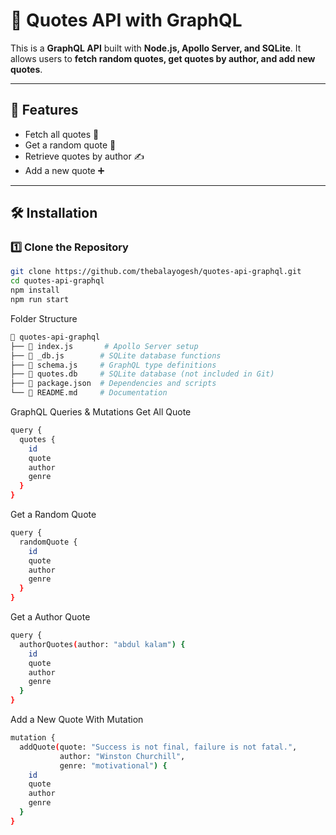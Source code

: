 # 📜 Quotes API with GraphQL

This is a **GraphQL API** built with **Node.js, Apollo Server, and SQLite**. It allows users to **fetch random quotes, get quotes by author, and add new quotes**.

---

## 🚀 Features
- Fetch all quotes 📖
- Get a random quote 🎲
- Retrieve quotes by author ✍️
- Add a new quote ➕

---

## 🛠️ Installation

### 1️⃣ Clone the Repository
```sh
git clone https://github.com/thebalayogesh/quotes-api-graphql.git
cd quotes-api-graphql
npm install
npm run start
```

Folder Structure
```sh
📁 quotes-api-graphql
├── 📜 index.js       # Apollo Server setup
├── 📜 _db.js        # SQLite database functions
├── 📜 schema.js     # GraphQL type definitions
├── 📜 quotes.db     # SQLite database (not included in Git)
├── 📜 package.json  # Dependencies and scripts
└── 📜 README.md     # Documentation
```

GraphQL Queries & Mutations
Get All Quote
```sh
query {
  quotes {
    id
    quote
    author
    genre
  }
}
```

Get a Random Quote
```sh
query {
  randomQuote {
    id
    quote
    author
    genre
  }
}
```

Get a Author Quote
```sh
query {
  authorQuotes(author: "abdul kalam") {
    id
    quote
    author
    genre
  }
}
```

Add a New Quote With Mutation
```sh
mutation {
  addQuote(quote: "Success is not final, failure is not fatal.", 
           author: "Winston Churchill", 
           genre: "motivational") {
    id
    quote
    author
    genre
  }
}
```








